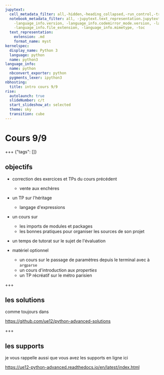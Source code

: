```yaml
---
jupytext:
  cell_metadata_filter: all,-hidden,-heading_collapsed,-run_control,-trusted
  notebook_metadata_filter: all, -jupytext.text_representation.jupytext_version, -jupytext.text_representation.format_version,
    -language_info.version, -language_info.codemirror_mode.version, -language_info.codemirror_mode,
    -language_info.file_extension, -language_info.mimetype, -toc
  text_representation:
    extension: .md
    format_name: myst
kernelspec:
  display_name: Python 3
  language: python
  name: python3
language_info:
  name: python
  nbconvert_exporter: python
  pygments_lexer: ipython3
nbhosting:
  title: intro cours 9/9
rise:
  autolaunch: true
  slideNumber: c/t
  start_slideshow_at: selected
  theme: sky
  transition: cube
---
```


# Cours 9/9

+++ {"tags": []}

## objectifs

* correction des exercices et TPs du cours précédent
  * vente aux enchères

* un TP sur l'héritage
  * langage d'expressions
  
* un cours sur 
  * les imports de modules et packages
  * les bonnes pratiques pour organiser les sources de son projet
  
* un temps de tutorat sur le sujet de l'évaluation

* matériel optionnel
  * un cours sur le passage de paramètres depuis le terminal avec à `argparse`
  * un cours d'introduction aux *properties*
  * un TP récréatif sur le métro parisien

+++

## les solutions

comme toujours dans 

https://github.com/ue12/python-advanced-solutions

+++

## les supports

je vous rappelle aussi que vous avez les supports en ligne ici

https://ue12-python-advanced.readthedocs.io/en/latest/index.html
